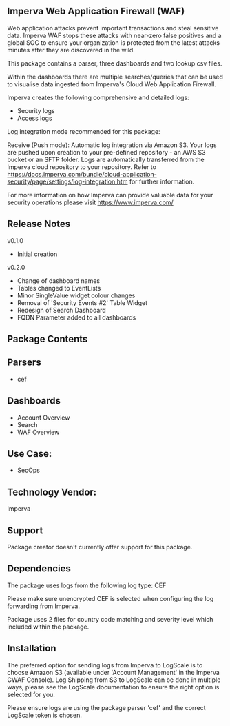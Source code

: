 ## Imperva Web Application Firewall (WAF)
Web application attacks prevent important transactions and steal sensitive data. 
Imperva WAF stops these attacks with near-zero false positives and a global SOC to ensure your organization is protected from the latest attacks minutes after they are discovered in the wild.

This package contains a parser, three dashboards and two lookup csv files. 

Within the dashboards there are multiple searches/queries that can be used to visualise data ingested from Imperva's Cloud Web Application Firewall.

Imperva creates the following comprehensive and detailed logs:
- Security logs
- Access logs

Log integration mode recommended for this package:

Receive (Push mode): 
Automatic log integration via Amazon S3. Your logs are pushed upon creation to your pre-defined repository - an AWS S3 bucket or an SFTP folder. Logs are automatically transferred from the Imperva cloud repository to your repository.
Refer to https://docs.imperva.com/bundle/cloud-application-security/page/settings/log-integration.htm for further information.

For more information on how Imperva can provide valuable data for your security operations please visit https://www.imperva.com/

## Release Notes

v0.1.0 
- Initial creation

v0.2.0 
- Change of dashboard names
- Tables changed to EventLists
- Minor SingleValue widget colour changes
- Removal of 'Security Events #2' Table Widget
- Redesign of Search Dashboard
- FQDN Parameter added to all dashboards

## Package Contents
## Parsers
- cef

## Dashboards
- Account Overview
- Search
- WAF Overview

## Use Case:
- SecOps

## Technology Vendor:
Imperva

## Support
Package creator doesn't currently offer support for this package.

## Dependencies
The package uses logs from the following log type: CEF

Please make sure unencrypted CEF is selected when configuring the log forwarding from Imperva.

Package uses 2 files for country code matching and severity level which included within the package.

## Installation
The preferred option for sending logs from Imperva to LogScale is to choose Amazon S3 (available under 'Account Management' in the Imperva CWAF Console). 
Log Shipping from S3 to LogScale can be done in multiple ways, please see the LogScale documentation to ensure the right option is selected for you.

Please ensure logs are using the package parser 'cef' and the correct LogScale token is chosen.


